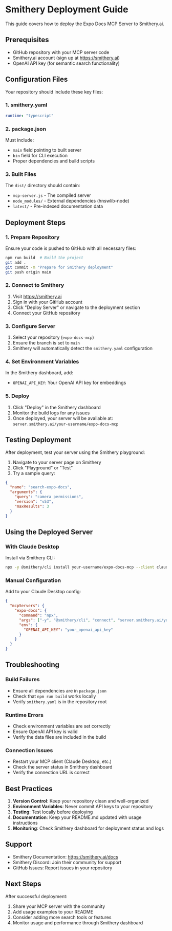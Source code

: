 # Smithery Deployment Guide

This guide covers how to deploy the Expo Docs MCP Server to Smithery.ai.

## Prerequisites

- GitHub repository with your MCP server code
- Smithery.ai account (sign up at https://smithery.ai)
- OpenAI API key (for semantic search functionality)

## Configuration Files

Your repository should include these key files:

### 1. smithery.yaml
```yaml
runtime: "typescript"
```

### 2. package.json
Must include:
- `main` field pointing to built server
- `bin` field for CLI execution
- Proper dependencies and build scripts

### 3. Built Files
The `dist/` directory should contain:
- `mcp-server.js` - The compiled server
- `node_modules/` - External dependencies (hnswlib-node)
- `latest/` - Pre-indexed documentation data

## Deployment Steps

### 1. Prepare Repository
Ensure your code is pushed to GitHub with all necessary files:
```bash
npm run build  # Build the project
git add .
git commit -m "Prepare for Smithery deployment"
git push origin main
```

### 2. Connect to Smithery
1. Visit https://smithery.ai
2. Sign in with your GitHub account
3. Click "Deploy Server" or navigate to the deployment section
4. Connect your GitHub repository

### 3. Configure Server
1. Select your repository (`expo-docs-mcp`)
2. Ensure the branch is set to `main`
3. Smithery will automatically detect the `smithery.yaml` configuration

### 4. Set Environment Variables
In the Smithery dashboard, add:
- `OPENAI_API_KEY`: Your OpenAI API key for embeddings

### 5. Deploy
1. Click "Deploy" in the Smithery dashboard
2. Monitor the build logs for any issues
3. Once deployed, your server will be available at: `server.smithery.ai/your-username/expo-docs-mcp`

## Testing Deployment

After deployment, test your server using the Smithery playground:

1. Navigate to your server page on Smithery
2. Click "Playground" or "Test"
3. Try a sample query:
```json
{
  "name": "search-expo-docs", 
  "arguments": {
    "query": "camera permissions",
    "version": "v53",
    "maxResults": 3
  }
}
```

## Using the Deployed Server

### With Claude Desktop
Install via Smithery CLI:
```bash
npx -y @smithery/cli install your-username/expo-docs-mcp --client claude
```

### Manual Configuration
Add to your Claude Desktop config:
```json
{
  "mcpServers": {
    "expo-docs": {
      "command": "npx",
      "args": ["-y", "@smithery/cli", "connect", "server.smithery.ai/your-username/expo-docs-mcp"],
      "env": {
        "OPENAI_API_KEY": "your_openai_api_key"
      }
    }
  }
}
```

## Troubleshooting

### Build Failures
- Ensure all dependencies are in `package.json`
- Check that `npm run build` works locally
- Verify `smithery.yaml` is in the repository root

### Runtime Errors
- Check environment variables are set correctly
- Ensure OpenAI API key is valid
- Verify the data files are included in the build

### Connection Issues
- Restart your MCP client (Claude Desktop, etc.)
- Check the server status in Smithery dashboard
- Verify the connection URL is correct

## Best Practices

1. **Version Control**: Keep your repository clean and well-organized
2. **Environment Variables**: Never commit API keys to your repository
3. **Testing**: Test locally before deploying
4. **Documentation**: Keep your README.md updated with usage instructions
5. **Monitoring**: Check Smithery dashboard for deployment status and logs

## Support

- Smithery Documentation: https://smithery.ai/docs
- Smithery Discord: Join their community for support
- GitHub Issues: Report issues in your repository

## Next Steps

After successful deployment:
1. Share your MCP server with the community
2. Add usage examples to your README
3. Consider adding more search tools or features
4. Monitor usage and performance through Smithery dashboard 